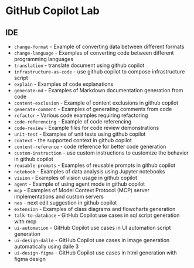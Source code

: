 # GitHub Copilot Lab

## IDE
- `change-format` - Example of converting data between different formats
- `change-language` - Examples of converting code between different programming languages
- `translation` - translate document using github copilot
- `infrastructure-as-code` - use github copilot to compose infrastructure script
- `explain` - Examples of code explanations
- `generate-md` - Examples of Markdown documentation generation from code
- `content-exclusion` - Example of content exclusions in github copilot
- `generate-comment` - Examples of generating comments from code
- `refactor` - Various code examples requiring refactoring
- `code-referencing` - Example of code referencing
- `code-review` - Example files for code review demonstrations
- `unit-test` - Examples of unit tests using github copilot
- `context` - the supported context in github copilot
- `content-reference` - code reference for better code generation
- `custom-instruction` - use custom instructions to customize the behavior in github copilot
- `reusable-prompts` - Examples of reusable prompts in github copilot
- `notebook` - Examples of data analysis using Jupyter notebooks
- `vision` - Examples of vision usage in github copilot
- `agent` - Example of using agent mode in github copilot
- `mcp` - Examples of Model Context Protocol (MCP) server implementations and custom servers
- `nes` - next edit suggestion in github copilot
- `extension` - Examples of class diagrams and flowcharts generation
- `talk-to-database` - GitHub Copilot use cases in sql script generation with mcp
- `ui-automation` - GitHub Copilot use cases in UI automation script generation
- `ui-design-dalle` - GitHub Copilot use cases in image generation automatically using dalle 3
- `ui-design-figma` - GitHub Copilot use cases in html generation with figma design

